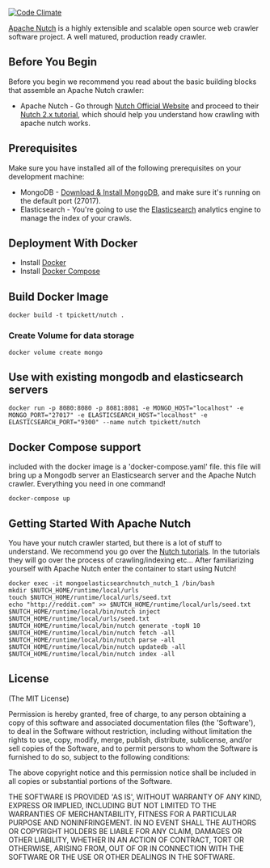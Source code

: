 [![Code Climate](https://codeclimate.com/github/tpickett/mongo-elasticsearch-nutch/badges/gpa.svg)](https://codeclimate.com/github/tpickett/mongo-elasticsearch-nutch)

[Apache Nutch](http://nutch.apache.org/) is a highly extensible and scalable open source web crawler software project. A well matured, production ready crawler.

## Before You Begin
Before you begin we recommend you read about the basic building blocks that assemble an Apache Nutch crawler:
* Apache Nutch - Go through [Nutch Official Website](http://nutch.apache.org/) and proceed to their [Nutch 2.x tutorial](http://wiki.apache.org/nutch/Nutch2Tutorial), which should help you understand how crawling with apache nutch works.

## Prerequisites
Make sure you have installed all of the following prerequisites on your development machine:
* MongoDB - [Download & Install MongoDB](http://www.mongodb.org/downloads), and make sure it's running on the default port (27017).
* Elasticsearch - You're going to use the [Elasticsearch](https://www.elastic.co/) analytics engine to manage the index of your crawls.


## Deployment With Docker
* Install [Docker](http://www.docker.com/)
* Install [Docker Compose](https://docs.docker.com/compose/install)

## Build Docker Image
```
docker build -t tpickett/nutch .
```
### Create Volume for data storage
```
docker volume create mongo
```

## Use with existing mongodb and elasticsearch servers
```
docker run -p 8080:8080 -p 8081:8081 -e MONGO_HOST="localhost" -e MONGO_PORT="27017" -e ELASTICSEARCH_HOST="localhost" -e ELASTICSEARCH_PORT="9300" --name nutch tpickett/nutch
```

## Docker Compose support
included with the docker image is a 'docker-compose.yaml' file. this file will bring up a Mongodb server an Elasticsearch server and the Apache Nutch crawler. Everything you need in one command!
```
docker-compose up
```

## Getting Started With Apache Nutch
You have your nutch crawler started, but there is a lot of stuff to understand. We recommend you go over the [Nutch tutorials](http://wiki.apache.org/nutch/#Tutorials).
In the tutorials they will go over the process of crawling/indexing etc... After familiarizing yourself with Apache Nutch enter the container to start using Nutch!
```
docker exec -it mongoelasticsearchnutch_nutch_1 /bin/bash
mkdir $NUTCH_HOME/runtime/local/urls
touch $NUTCH_HOME/runtime/local/urls/seed.txt
echo "http://reddit.com" >> $NUTCH_HOME/runtime/local/urls/seed.txt
$NUTCH_HOME/runtime/local/bin/nutch inject $NUTCH_HOME/runtime/local/urls/seed.txt
$NUTCH_HOME/runtime/local/bin/nutch generate -topN 10
$NUTCH_HOME/runtime/local/bin/nutch fetch -all
$NUTCH_HOME/runtime/local/bin/nutch parse -all
$NUTCH_HOME/runtime/local/bin/nutch updatedb -all
$NUTCH_HOME/runtime/local/bin/nutch index -all
```


## License
(The MIT License)

Permission is hereby granted, free of charge, to any person obtaining
a copy of this software and associated documentation files (the
'Software'), to deal in the Software without restriction, including
without limitation the rights to use, copy, modify, merge, publish,
distribute, sublicense, and/or sell copies of the Software, and to
permit persons to whom the Software is furnished to do so, subject to
the following conditions:

The above copyright notice and this permission notice shall be
included in all copies or substantial portions of the Software.

THE SOFTWARE IS PROVIDED 'AS IS', WITHOUT WARRANTY OF ANY KIND,
EXPRESS OR IMPLIED, INCLUDING BUT NOT LIMITED TO THE WARRANTIES OF
MERCHANTABILITY, FITNESS FOR A PARTICULAR PURPOSE AND NONINFRINGEMENT.
IN NO EVENT SHALL THE AUTHORS OR COPYRIGHT HOLDERS BE LIABLE FOR ANY
CLAIM, DAMAGES OR OTHER LIABILITY, WHETHER IN AN ACTION OF CONTRACT,
TORT OR OTHERWISE, ARISING FROM, OUT OF OR IN CONNECTION WITH THE
SOFTWARE OR THE USE OR OTHER DEALINGS IN THE SOFTWARE.
